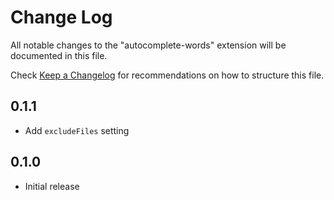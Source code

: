 # Change Log

All notable changes to the "autocomplete-words" extension will be documented in this file.

Check [Keep a Changelog](http://keepachangelog.com/) for recommendations on how to structure this file.

## 0.1.1

- Add `excludeFiles` setting

## 0.1.0

- Initial release
